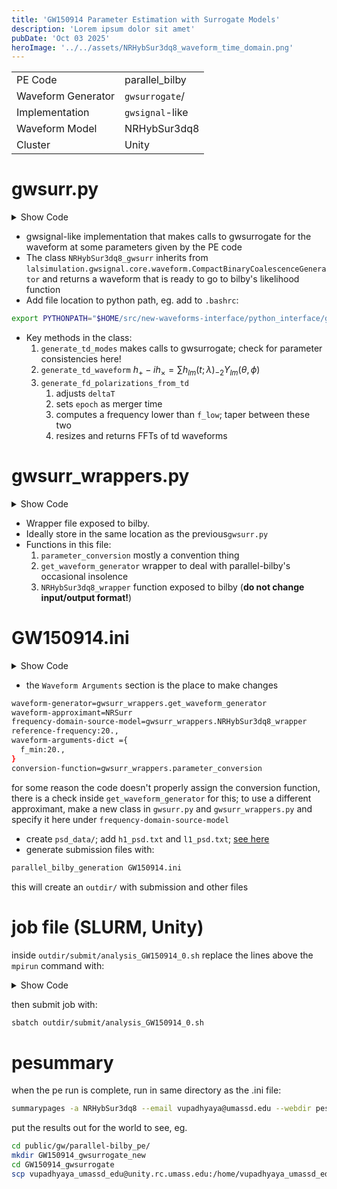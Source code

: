 ```yaml
---
title: 'GW150914 Parameter Estimation with Surrogate Models'
description: 'Lorem ipsum dolor sit amet'
pubDate: 'Oct 03 2025'
heroImage: '../../assets/NRHybSur3dq8_waveform_time_domain.png'
---
```




|                    |                 |
| ------------------ | --------------- |
| PE Code            | parallel_bilby  |
| Waveform Generator | `gwsurrogate`/  |
| Implementation     | `gwsignal`-like |
| Waveform Model     | NRHybSur3dq8    |
| Cluster            | Unity           |

# gwsurr.py
<details>
<summary>Show Code</summary>

```python
try:
    import gwsurrogate as gwsurr
except ImportError:
    print("The gwsurrogate package has failed to load, exiting")

from importlib_metadata import metadata
import lal
import numpy as np
from astropy.coordinates import Angle, SkyCoord
from gwpy.timeseries import TimeSeries
import astropy.units as u

from lalsimulation.gwsignal.core.waveform import CompactBinaryCoalescenceGenerator
import lalsimulation.gwsignal.core.gw as gw
from lalsimulation.gwsignal.core.utils import add_params_units
import lalsimulation as lalsim 

# ignore spin magnitude outside training space warnings
import warnings
warnings.filterwarnings('ignore', message='.*Spin')

class NRHybSur3dq8_gwsurr(CompactBinaryCoalescenceGenerator):
    def __init__(self, **kwargs):
        self.sur = gwsurr.LoadSurrogate("NRHybSur3dq8")
        self._update_domains()

    @property
    def metadata(self):
        metadata = {
            "type": "aligned-spin",
            "f_ref_spin": True,
            "modes": True,
            "polarizations": True,
            "implemented_domain": "time",
            "approximant" : 'NRSurr',
            "implementation" : "Python",
            "conditioning_routines" : 'gwsignal'
        }
        return metadata

    def generate_td_modes(self, **parameters):
        self.parameter_check(units_sys='Cosmo', **parameters)
        self.waveform_dict = self._strip_units(self.waveform_dict)
        fmin, dt = self.waveform_dict["f22_start"], self.waveform_dict["deltaT"]
        f_ref = self.waveform_dict["f22_ref"]

        m1, m2 = self.waveform_dict["mass1"], self.waveform_dict["mass2"]
        s1z= self.waveform_dict["spin1z"]
        s2z= self.waveform_dict["spin2z"]
        chi1 = np.array( [
            0.,
            0.,
            s1z,
        ])
        chi2 = np.array( [
            0.,
            0.,
            s2z,
        ])
        dist = self.waveform_dict["distance"]
        q = m1 / m2  # This is the gwsurrogate convention, q=m1/m2>=1
        if q < 1.0:
            q = 1 / q


        # VU: reduce fmin to make sure tapering doesn't remove signal: [cf L#1046 in SimInspiral.c]
        extra_cycles = 3. 
        extra_time_fraction = 0.1
        m1_kg = m1 * lal.MSUN_SI
        m2_kg = m2 * lal.MSUN_SI
        tchirp = lalsim.SimInspiralChirpTimeBound(fmin, m1_kg, m2_kg, s1z, s2z)
        s = lalsim.SimInspiralFinalBlackHoleSpinBound(s1z,s2z)
        tmerge = lalsim.SimInspiralMergeTimeBound(m1_kg,m2_kg)+lalsim.SimInspiralRingdownTimeBound(m1_kg+m2_kg,s)
        textra = extra_cycles / fmin
        fstart = lalsim.SimInspiralChirpStartFrequencyBound((1.+extra_time_fraction)*tchirp+tmerge+textra,m1_kg,m2_kg)

        times, h, dyn = self.sur(
            q,
            chi1,
            chi2,
            dt=dt,
            f_low=fstart,
            f_ref=f_ref,
            units="mks",  # Output in SI units
            M=m1 + m2,  # In solar masses
            dist_mpc=dist/1e6,  # In Mpc
        )

        hlm = self._to_gwpy_series(h, times)
        return gw.GravitationalWaveModes(hlm)

    def generate_td_waveform(self, **parameters):
        # VU: added pi/2-phi_ref to match LALSuite convention
        theta, phi = parameters['inclination'], (np.pi/2-parameters['phi_ref'].value)*u.rad
        hlm = self.generate_td_modes(**parameters)
        hp, hc = hlm(theta, phi)
        hp, hc = TimeSeries(hp, name='hplus'), TimeSeries(hc, name='hcross')
        return hp, hc

    def generate_fd_polarizations_from_td(self, **parameters):
        # Adjust deltaT depending on sampling rate
        fmax = parameters["f_max"].value
        f_nyquist = fmax
        deltaF = 0
        if "deltaF" in parameters.keys():
            deltaF = parameters["deltaF"].value

        if deltaF != 0:
            n = int(np.round(fmax / deltaF))
            if n & (n - 1):
                chirplen_exp = np.frexp(n)
                f_nyquist = np.ldexp(1, int(chirplen_exp[1])) * deltaF

        deltaT = 0.5 / f_nyquist
        parameters["deltaT"] = deltaT*u.s


        hp_,hc_ = self.generate_td_waveform(**parameters)
        # VU: set epoch to merger time according to surrogate convention (instead of start time)
        epoch = lal.LIGOTimeGPS(
            hp_.times[np.abs(np.array(hp_.times)).argmin()].value
        )
        hp = lal.CreateREAL8TimeSeries(
            "hplus", epoch, 0, parameters["deltaT"].value, lal.DimensionlessUnit, len(hp_)
        )
        hc = lal.CreateREAL8TimeSeries(
            "hcross", epoch, 0, parameters["deltaT"].value, lal.DimensionlessUnit, len(hc_),
        )

        hp.data.data = hp_.value
        hc.data.data = hc_.value

        m1 = parameters['mass1'].value
        m2 = parameters['mass2'].value
        s1z= parameters['spin1z'].value
        s2z= parameters['spin2z'].value 
        fmin = parameters['f22_start'].value
        extra_cycles = 3. 
        extra_time_fraction = 0.1
        m1_kg = m1 * lal.MSUN_SI
        m2_kg = m2 * lal.MSUN_SI
        tchirp = lalsim.SimInspiralChirpTimeBound(fmin, m1_kg, m2_kg, s1z, s2z)
        s = lalsim.SimInspiralFinalBlackHoleSpinBound(s1z,s2z)
        tmerge = lalsim.SimInspiralMergeTimeBound(m1_kg,m2_kg)+lalsim.SimInspiralRingdownTimeBound(m1_kg+m2_kg,s)
        textra = extra_cycles / fmin
        fstart = lalsim.SimInspiralChirpStartFrequencyBound((1.+extra_time_fraction)*tchirp+tmerge+textra,m1_kg,m2_kg)

        lalsim.SimInspiralTDConditionStage1(hp,hc, extra_time_fraction * tchirp +textra,fmin)

        fisco = 1.0 / ( (6.0**1.5) * lal.PI * (m1_kg + m2_kg) * lal.MTSUN_SI / lal.MSUN_SI);

        lalsim.SimInspiralTDConditionStage2(hp,hc, fmin,fisco)

        if deltaF == 0:
            chirplen = hp.data.length
            chirplen_exp = np.frexp(chirplen)
            chirplen = int(np.ldexp(1, chirplen_exp[1]))
            deltaF = 1.0 / (chirplen * deltaT)
            parameters["deltaF"] = deltaF

        else:
            chirplen = int(1.0 / (deltaF * deltaT))

        lal.ResizeREAL8TimeSeries(hp, hp.data.length - chirplen, chirplen)
        lal.ResizeREAL8TimeSeries(hc, hc.data.length - chirplen, chirplen)

        # FFT - Using LAL routines
        hptilde = lal.CreateCOMPLEX16FrequencySeries(
            "FD H_PLUS",
            hp.epoch,
            0.0,
            deltaF,
            lal.DimensionlessUnit,
            int(chirplen / 2.0 + 1),
        )
        hctilde = lal.CreateCOMPLEX16FrequencySeries(
            "FD H_CROSS",
            hc.epoch,
            0.0,
            deltaF,
            lal.DimensionlessUnit,
            int(chirplen / 2.0 + 1),
        )

        plan = lal.CreateForwardREAL8FFTPlan(chirplen, 0)
        lal.REAL8TimeFreqFFT(hctilde, hc, plan)
        lal.REAL8TimeFreqFFT(hptilde, hp, plan)

        # print('DBUG', type(hptilde),hptilde)
        return hptilde.data, hctilde.data
       
    def _to_gwpy_series(self, modes_dict, times):
        """
        Iterate over the dict and return a dict of gwpy TimeSeries objects
        """
        gwpy_dict = {}
        for ellm, mode in modes_dict.items():
            gwpy_dict[ellm] = TimeSeries(mode, times=times, name='h_%i_%i'%(ellm[0], ellm[1]))
        return gwpy_dict


    def _strip_units(self, waveform_dict):
        new_dc = {}
        for key in waveform_dict.keys():
            if isinstance(waveform_dict[key], u.Quantity):
                new_dc[key] = waveform_dict[key].value
            else:
                new_dc[key] = waveform_dict[key]
        return new_dc
```

</details>

- gwsignal-like implementation that makes calls to gwsurrogate for the waveform at some parameters given by the PE code
- The class `NRHybSur3dq8_gwsurr` inherits from `lalsimulation.gwsignal.core.waveform.CompactBinaryCoalescenceGenerator` and returns a waveform that is ready to go to bilby's likelihood function
- Add file location to python path, eg. add to `.bashrc`:
```bash
export PYTHONPATH="$HOME/src/new-waveforms-interface/python_interface/gwsignal/models:$PYTHONPATH"
```
- Key methods in the class:
    1. `generate_td_modes` makes calls to gwsurrogate; check for parameter consistencies here!
    2. `generate_td_waveform` $h_+-ih_\times=\sum h_{lm}(t;\lambda)_{-2}Y_{lm}(\theta,\phi)$
    3. `generate_fd_polarizations_from_td` 
        1. adjusts `deltaT`
        2. sets `epoch` as merger time
        3. computes a frequency lower than `f_low`; taper between these two
        4. resizes and returns FFTs of td waveforms

# gwsurr_wrappers.py 
<details>
<summary>Show Code</summary>

```python 
from gwsurr import NRHybSur3dq8_gwsurr 
from astropy import units as u
import numpy as np 

gen = NRHybSur3dq8_gwsurr()

from bilby.gw.conversion import chirp_mass_and_mass_ratio_to_component_masses
from bilby.gw.waveform_generator import WaveformGenerator

def parameter_conversion(parameters):
    mass_1,mass_2 = chirp_mass_and_mass_ratio_to_component_masses(parameters['chirp_mass'],parameters['mass_ratio'])
    params = {
        'mass1':mass_1,
        'mass2':mass_2,
        'spin1z':parameters['chi_1'],
        'spin2z':parameters['chi_2'],
        'distance':parameters['luminosity_distance'],
        'inclination':parameters['theta_jn'],
        'phi_ref':parameters['phase'],
    }
    keys=[]
    for key in params.keys():
        if key not in parameters.keys():
            keys.append(key)
    return params, keys

def get_waveform_generator(**kwargs):
    # bilby sometimes defaults to the inbuilt BBH parameter conversion function, which we don't want
    if not kwargs['parameter_conversion'] is parameter_conversion:
        print(f"PROG Updating parameter conversion function from {kwargs['parameter_conversion']} to {parameter_conversion}")
        kwargs['parameter_conversion']=parameter_conversion

    return WaveformGenerator(**kwargs)

def NRHybSur3dq8_wrapper(freqs, mass1,mass2,spin1z,spin2z,distance,inclination,phi_ref,**waveform_arguments):
    hp,hc =  gen.generate_fd_polarizations_from_td(
        mass1=mass1*u.Msun,
        mass2=mass2*u.Msun,
        spin1z=spin1z*u.dimensionless_unscaled,
        spin2z=spin2z*u.dimensionless_unscaled,
        distance=distance*u.Mpc,
        inclination=inclination*u.rad,
        phi_ref=(phi_ref)*u.rad,
        f22_start=waveform_arguments['f_min']*u.Hz,
        f22_ref=waveform_arguments['reference_frequency']*u.Hz,
        f_max = max(freqs)*u.Hz,
        deltaF=(freqs[1]-freqs[0])*u.Hz,
    )
    return {'plus': hp.data, 'cross': hc.data}
```
</details>


- Wrapper file exposed to bilby. 
- Ideally store in the same location as the previous`gwsurr.py`
- Functions in this file:
    1. `parameter_conversion` mostly a convention thing
    2. `get_waveform_generator` wrapper to deal with parallel-bilby's occasional insolence 
    3. `NRHybSur3dq8_wrapper` function exposed to bilby (**do not change input/output format!**)

# GW150914.ini
<details>
<summary> Show Code </summary>

```bash
################################################################################
## Data generation arguments
################################################################################

trigger-time=1126259462.391

################################################################################
## Detector arguments
################################################################################

detectors = [H1, L1]
psd_dict = {H1=psd_data/h1_psd.txt, L1=psd_data/l1_psd.txt}
maximum-frequency={ 'H1': 896, 'L1': 896,  }
minimum-frequency={ 'H1': 20, 'L1': 20,  }
channel_dict = {H1:GWOSC, L1:GWOSC}
duration = 4

################################################################################
## Job submission arguments
################################################################################

label = GW150914
outdir = outdir

################################################################################
## Likelihood arguments
################################################################################

distance-marginalization=True
phase-marginalization=False
time-marginalization=True
jitter-time=True
reference-frame=H1L1
time-reference=geocent

################################################################################
## Prior arguments
################################################################################

prior-dict={
  chirp-mass: bilby.gw.prior.UniformInComponentsChirpMass(minimum=21.418182160215295, maximum=41.97447913941358, name='chirp_mass', boundary=None),
  mass-ratio: bilby.gw.prior.UniformInComponentsMassRatio(minimum=0.11, maximum=1.0, name='mass_ratio', latex_label='$q$', unit=None, boundary=None),
  mass-1: Constraint(minimum=15, maximum=60, name='mass_1', latex_label='$m_1$', unit=None),
  mass-2: Constraint(minimum=15, maximum=60, name='mass_2', latex_label='$m_2$', unit=None),
  chi-1: Uniform(minimum=-0.91, maximum=0.91, name='chi_1', latex_label='$\chi_1$', unit=None, boundary=None),
  chi-2: Uniform(minimum=-0.91, maximum=0.91, name='chi_2', latex_label='$\chi_2$', unit=None, boundary=None),
  luminosity-distance: PowerLaw(alpha=2, minimum=10, maximum=10000, name='luminosity_distance', latex_label='$d_L$', unit='Mpc', boundary=None),
  theta-jn: Sine(minimum=0, maximum=3.141592653589793, name='theta_jn'),
  psi: Uniform(minimum=0, maximum=3.141592653589793, name='psi', boundary='periodic'),
  phase: Uniform(minimum=0, maximum=6.283185307179586, name='phase', boundary='periodic'),
  dec: Cosine(name='dec'),
  ra: Uniform(name='ra', minimum=0, maximum=2 * np.pi, boundary='periodic')
}
enforce-signal-duration=True
################################################################################
## Waveform arguments
################################################################################

waveform-generator=gwsurr_wrappers.get_waveform_generator
waveform-approximant=NRSurr
frequency-domain-source-model=gwsurr_wrappers.NRHybSur3dq8_wrapper
reference-frequency:20., 
waveform-arguments-dict ={
  f_min:20.,
}
conversion-function=gwsurr_wrappers.parameter_conversion
###############################################################################
## Sampler settings
################################################################################

sampler = dynesty
nact = 5
nlive = 1000
dynesty-sample = rwalk

################################################################################
## Slurm Settings
################################################################################

nodes = 1
ntasks-per-node = 128
time = 24:00:00
n-check-point = 10000
```
</details>

- the `Waveform Arguments` section is the place to make changes

```bash
waveform-generator=gwsurr_wrappers.get_waveform_generator
waveform-approximant=NRSurr
frequency-domain-source-model=gwsurr_wrappers.NRHybSur3dq8_wrapper
reference-frequency:20., 
waveform-arguments-dict ={
  f_min:20.,
}
conversion-function=gwsurr_wrappers.parameter_conversion
```
for some reason the code doesn't properly assign the conversion function, there is a check inside `get_waveform_generator` for this; to use a different approximant, make a new class in `gwsurr.py` and `gwsurr_wrappers.py` and specify it here under `frequency-domain-source-model`

- create `psd_data/`; add `h1_psd.txt` and `l1_psd.txt`; [see here](https://git.ligo.org/lscsoft/parallel_bilby/-/tree/master/examples/GW150914/psd_data)
- generate submission files with:
```bash
parallel_bilby_generation GW150914.ini
```
this will create an `outdir/` with submission and other files
# job file (SLURM, Unity)
inside `outdir/submit/analysis_GW150914_0.sh` replace the lines above the `mpirun` command with:
<details> 
<summary> Show Code </summary>

```bash
#!/bin/bash
#SBATCH --job-name=0_GW150914
#SBATCH --nodes=1
#SBATCH --ntasks-per-node=128
#SBATCH --time=24:00:00
#SBATCH --output=outdir/log_data_analysis/0_GW150914_%j.log
#SBATCH -p cpu-preempt


source ~/miniforge3/etc/profile.d/conda.sh
conda activate igwn-py310
```
</details>

then submit job with:
```bash
sbatch outdir/submit/analysis_GW150914_0.sh
```

# pesummary
when the pe run is complete, run in same directory as the .ini file:
```bash
summarypages -a NRHybSur3dq8 --email vupadhyaya@umassd.edu --webdir pesummary --samples outdir/results/GW150914_0_result.json --labels NRHybSur3dq8 --gw
```

put the results out for the world to see, eg.
```bash
cd public/gw/parallel-bilby_pe/
mkdir GW150914_gwsurrogate_new
cd GW150914_gwsurrogate
scp vupadhyaya_umassd_edu@unity.rc.umass.edu:/home/vupadhyaya_umassd_edu/surrogate_modeling/AlignedSpin/marginalization/parallel_bilby_pe/l_GW150914_gwsurrogate/pesummary .
```
